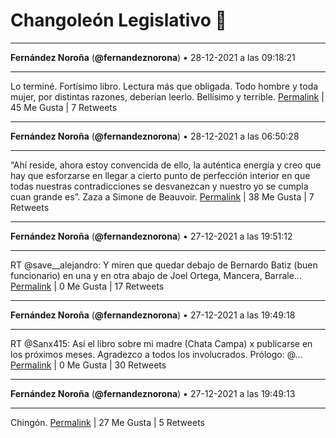 # Changoleón Legislativo 🙈
*****
**Fernández Noroña** (**@fernandeznorona**) • 28-12-2021 a las 09:18:21
*****
Lo terminé. Fortísimo libro. Lectura más que obligada. Todo hombre y toda mujer, por distintas razones, deberían leerlo. Bellísimo y terrible.
[Permalink](https://twitter.com/fernandeznorona/status/1475878802693582850) | 45 Me Gusta | 7 Retweets
*****
**Fernández Noroña** (**@fernandeznorona**) • 28-12-2021 a las 06:50:28
*****
“Ahí reside, ahora estoy convencida de ello, la auténtica energía y creo que hay que esforzarse en llegar a cierto punto de perfección interior en que todas nuestras contradicciones se desvanezcan y nuestro yo se cumpla cuan grande es”. Zaza a Simone de Beauvoir.
[Permalink](https://twitter.com/fernandeznorona/status/1475841585958961152) | 38 Me Gusta | 7 Retweets
*****
**Fernández Noroña** (**@fernandeznorona**) • 27-12-2021 a las 19:51:12
*****
RT @save__alejandro: Y miren que quedar debajo de Bernardo Batiz (buen funcionario) en una y en otra abajo de Joel Ortega, Mancera, Barrale…
[Permalink](https://twitter.com/fernandeznorona/status/1475675674501341184) | 0 Me Gusta | 17 Retweets
*****
**Fernández Noroña** (**@fernandeznorona**) • 27-12-2021 a las 19:49:18
*****
RT @Sanx415: Así el libro sobre mi madre (Chata Campa) x publicarse en los próximos meses. Agradezco a todos  los involucrados. 
Prólogo: @…
[Permalink](https://twitter.com/fernandeznorona/status/1475675197378375680) | 0 Me Gusta | 30 Retweets
*****
**Fernández Noroña** (**@fernandeznorona**) • 27-12-2021 a las 19:49:13
*****
Chingón.
[Permalink](https://twitter.com/fernandeznorona/status/1475675177681891328) | 27 Me Gusta | 5 Retweets